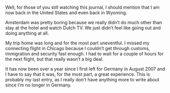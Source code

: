 Well, for those of you still watching this journal, I should mention that I am now back in the United States and even back in Wyoming.

Amsterdam was pretty boring because we really didn’t do much other than stay at the hotel and watch Dutch TV. We just didn’t feel like going out and doing anything at all.

My trip home was long and for the most part uneventful. I missed my connecting flight in Chicago because I couldn’t get through customs, immigration and security fast enough. I had to wait for a couple of hours for the next flight, but that really wasn’t a big deal.

It has now been over a year since I first left for Germany in August 2007 and I have to say that it was, for the most part, a great experience. This is probably my last entry, as I really don’t have anything more to write about since I’m no longer in Germany.